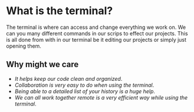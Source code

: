 # What is the terminal?

The terminal is where can access and change everything we work on.
We can you many different commands in our scrips to effect our projects.
This is all done from with in our terminal be it editing our projects or simply just opening them.

## Why might we care

* *It helps keep our code clean and organized*.
* *Collaboration is very easy to do when using the terminal*.
* *Being able to a detailed list of your history is a huge help*.
* *We can all work together remote is a very efficient way while using the terminal*.
